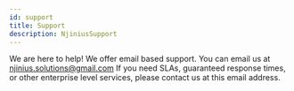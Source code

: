```yaml
---
id: support
title: Support
description: NjiniusSupport
---
```


We are here to help! We offer email based support. You can email us at njinius.solutions@gmail.com
If you need SLAs, guaranteed response times, or other enterprise level services, please contact us at this email address.
